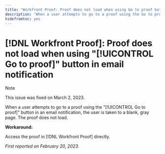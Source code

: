 ```yaml
---
title: "Workfront Proof: Proof does not load when using Go to proof button in email notification"
description: "When a user attempts to go to a proof using the Go to proof button in an email notification, the user is taken to a blank, gray page. The proof does not load."
hidefromtoc: yes
---
```


# [!DNL Workfront Proof]: Proof does not load when using "[!UICONTROL Go to proof]" button in email notification

>[!NOTE]
>
>This issue was fixed on March 2, 2023.

When a user attempts to go to a proof using the "[!UICONTROL Go to proof]" button in an email notification, the user is taken to a blank, gray page. The proof does not load.

**Workaround:**

Access the proof in [!DNL Workfront Proof] directly.

_First reported on February 20, 2023._

